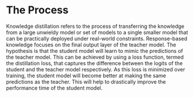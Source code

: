 # The Process
Knowledge distillation refers to the process of transferring the knowledge from a large unwieldy model or set of models to a single smaller model that can be practically deployed under real-world constraints. Response-based knowledge focuses on the final output layer of the teacher model. The hypothesis is that the student model will learn to mimic the predictions of the teacher model. This can be achieved by using a loss function, termed the distillation loss, that captures the difference between the logits of the student and the teacher model respectively. As this loss is minimized over training, the student model will become better at making the same predictions as the teacher. This will help to drastically improve the performance time of the student model.
